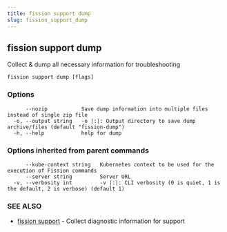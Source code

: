 ```yaml
---
title: fission support dump
slug: fission_support_dump
---
```

## fission support dump

Collect & dump all necessary information for troubleshooting

```
fission support dump [flags]
```

### Options

```
      --nozip           Save dump information into multiple files instead of single zip file
  -o, --output string   -o |:|: Output directory to save dump archive/files (default "fission-dump")
  -h, --help            help for dump
```

### Options inherited from parent commands

```
      --kube-context string   Kubernetes context to be used for the execution of Fission commands
      --server string         Server URL
  -v, --verbosity int         -v |:|: CLI verbosity (0 is quiet, 1 is the default, 2 is verbose) (default 1)
```

### SEE ALSO

* [fission support](/docs/reference/fission-cli/fission_support/)	 - Collect diagnostic information for support

